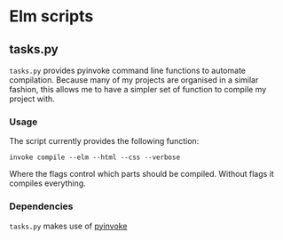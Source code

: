 # Elm scripts

## tasks.py

`tasks.py` provides pyinvoke command line functions to automate compilation. 
Because many of my projects are organised in a similar fashion, this allows me
to have a simpler set of function to compile my project with.

### Usage

The script currently provides the following function:

    invoke compile --elm --html --css --verbose
    
Where the flags control which parts should be compiled. Without flags it 
compiles everything.

### Dependencies

`tasks.py` makes use of [pyinvoke](http://www.pyinvoke.org)

